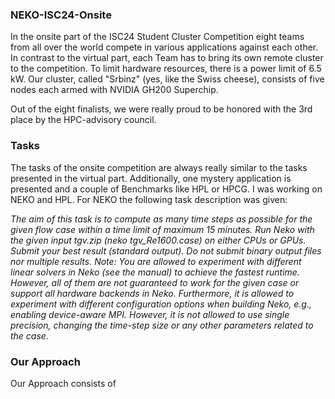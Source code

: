 ### NEKO-ISC24-Onsite
In the onsite part of the ISC24 Student Cluster Competition eight teams from all over the world compete in various applications against each other.
In contrast to the virtual part, each Team has to bring its own remote cluster to the competition. To limit hardware resources, there is a power limit of 6.5 kW. 
Our cluster, called "Srbinz" (yes, like the Swiss cheese), consists of five nodes each armed with NVIDIA GH200 Superchip.

Out of the eight finalists, we were really proud to be honored with the 3rd place by the HPC-advisory council. 

### Tasks
The tasks of the onsite competition are always really similar to the tasks presented in the virtual part. Additionally, one mystery application is presented and a couple of Benchmarks like HPL or HPCG. 
I was working on NEKO and HPL. For NEKO the following task description was given: 

*The aim of this task is to compute as many time steps as possible for the given flow case within a time limit of maximum 15 minutes.
Run Neko with the given input
tgv.zip (neko tgv_Re1600.case) on either CPUs or GPUs.
Submit your best result (standard output). Do not submit binary output files nor multiple results.
Note: You are allowed to experiment with different linear solvers in Neko (see the manual) to achieve the fastest runtime. 
However, all of them are not guaranteed to work for the given case or support all hardware backends in Neko. 
Furthermore, it is allowed to experiment with different configuration options when building Neko, e.g., enabling device-aware MPI.
However, it is not allowed to use single precision, changing the time-step size or any other parameters related to the case.*


### Our Approach
Our Approach consists of 
